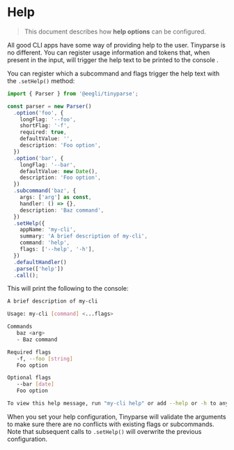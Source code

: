 # Help

> This document describes how **help options** can be configured.

All good CLI apps have some way of providing help to the user. Tinyparse is no different. You can register usage information and tokens that, when present in the input, will trigger the help text to be printed to the console .

You can register which a subcommand and flags trigger the help text with the `.setHelp()` method:

```ts
import { Parser } from '@eegli/tinyparse';

const parser = new Parser()
  .option('foo', {
    longFlag: '--foo',
    shortFlag: '-f',
    required: true,
    defaultValue: '',
    description: 'Foo option',
  })
  .option('bar', {
    longFlag: '--bar',
    defaultValue: new Date(),
    description: 'Foo option',
  })
  .subcommand('baz', {
    args: ['arg'] as const,
    handler: () => {},
    description: 'Baz command',
  })
  .setHelp({
    appName: 'my-cli',
    summary: 'A brief description of my-cli',
    command: 'help',
    flags: ['--help', '-h'],
  })
  .defaultHandler()
  .parse(['help'])
  .call();
```

This will print the following to the console:

```sh
A brief description of my-cli

Usage: my-cli [command] <...flags>

Commands
   baz <arg>
   - Baz command

Required flags
   -f, --foo [string]
   Foo option

Optional flags
   --bar [date]
   Foo option

To view this help message, run "my-cli help" or add --help or -h to any command
```

When you set your help configuration, Tinyparse will validate the arguments to make sure there are no conflicts with existing flags or subcommands. Note that subsequent calls to `.setHelp()` will overwrite the previous configuration.
